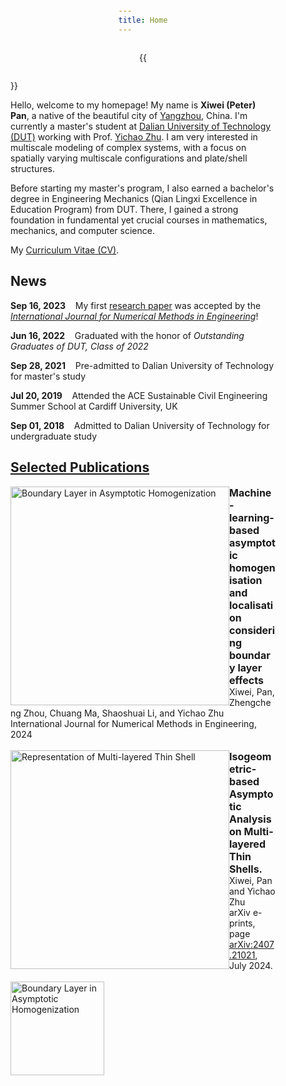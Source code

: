 ```yaml
---
title: Home
---
```


{{<figure src="/figures/Xiwei_Portrait.JPG" title="Me at Jinji Lake in Suzhou, Summer 2023 (Credit goes to Jiayi)" width="500">}}

Hello, welcome to my homepage! My name is **Xiwei (Peter) Pan**, a native of the beautiful city of [Yangzhou](https://en.wikipedia.org/wiki/Yangzhou), China. I'm currently a master's student at [Dalian University of Technology (DUT)](https://www.dlut.edu.cn/) working with Prof. [Yichao Zhu](http://faculty.dlut.edu.cn/zhuyc/zh_CN/index/968943/list/index.htm). I am very interested in multiscale modeling of complex systems, with a focus on spatially varying multiscale configurations and plate/shell structures.

Before starting my master's program, I also earned a bachelor's degree in Engineering Mechanics (Qian Lingxi Excellence in Education Program) from DUT. There, I gained a strong foundation in fundamental yet crucial courses in mathematics, mechanics, and computer science.

My [Curriculum Vitae (CV)](/files/Xiwei_CV.pdf).

## News

<p><b>Sep 16, 2023</b>&nbsp;&nbsp;&nbsp;&nbsp;My first <a href="https://onlinelibrary.wiley.com/doi/abs/10.1002/nme.7367">research paper</a> was accepted by the <a href="https://onlinelibrary.wiley.com/journal/10970207"><em>International Journal for Numerical Methods in Engineering</em></a>!</p>

<p><b>Jun 16, 2022</b>&nbsp;&nbsp;&nbsp;&nbsp;Graduated with the honor of <em>Outstanding Graduates of DUT, Class of 2022</em></p>

<p><b>Sep 28, 2021</b>&nbsp;&nbsp;&nbsp;&nbsp;Pre-admitted to Dalian University of Technology for master's study</p>

<p><b>Jul 20, 2019</b>&nbsp;&nbsp;&nbsp;&nbsp;Attended the ACE Sustainable Civil Engineering Summer School at Cardiff University, UK</p>

<p><b>Sep 01, 2018</b>&nbsp;&nbsp;&nbsp;&nbsp;Admitted to Dalian University of Technology for undergraduate study</p>

## [Selected Publications](https://xiweipan.vercel.app/en/projects/)

<div>
	<div style="float: left">
		<img src="/figures/BL.png" alt="Boundary Layer in Asymptotic Homogenization" width="350"/>
	</div>
	<div style="font-size: 16px">
		<b>Machine-learning-based asymptotic homogenisation and localisation considering boundary layer effects</b>
    </div>
    <div style="font-size: 14px">
		Xiwei, Pan, Zhengcheng Zhou, Chuang Ma, Shaoshuai Li, and Yichao Zhu
    </div>
    <div style="font-size: 14px">
		International Journal for Numerical Methods in Engineering, 2024
	</div>
</div>
<br>
<div>
	<div style="float: left">
		<img src="/figures/Shell.png" alt="Representation of Multi-layered Thin Shell" width="350"/>
	</div>
	<div style="font-size: 16px">
		<b>Isogeometric-based Asymptotic Analysis on Multi-layered Thin Shells.</b>
    </div>
    <div style="font-size: 14px">
		Xiwei, Pan and Yichao Zhu
    </div>
    <div style="font-size: 14px">
		arXiv e-prints, page <a href="https://arxiv.org/abs/2407.21021v1">arXiv:2407.21021</a>, July 2024.
	</div>
</div>
<br>
<div>
	<img onclick="imgClick(event)" src="/figures/BL.png" alt="Boundary Layer in Asymptotic Homogenization" width="150" height="150" style="object-fit: cover;">
</div>
<script>
  function imgClick(e) {
    showImagePreview(e.target.src)
  }
  // 遮罩层对象
  let div = null
  // 图片对象
  let img = null
  // 缩放倍数
  let scale = 1
  // 记录初始点击时间
  let startTime = 0
  // 区分是否为点击
  let isClick = true
  // 图片放大函数
  function showImagePreview(url) {
    // 创建遮罩
    div = document.createElement("div")
    div.style.position = "fixed";
    div.style.top = "0";
    div.style.bottom = "0";
    div.style.left = "0";
    div.style.right = "0";
    div.style.backgroundColor = "rgba(0,0,0,0.8)";
    div.style.display = "flex";
    div.style.justifyContent = "center";
    div.style.alignItems = "center";
    div.style.zIndex = "1000";
    // 遮罩层鼠标滚轮事件
    div.onwheel = (e) => zoom(e)
    // 记录点击初始时间
    div.onmousedown = (e) => startTime = e.timeStamp
    // 遮罩层鼠标抬起，主要记录时间差是否大于200ms
    div.onmouseup = (e) => divMouseUp(e)
    // click最后触发，根据时间差的结果判断是否要触发
    div.onclick = () => {
      if (isClick) {
        document.body.removeChild(div)
      }
    };
    // 创建图片
    img = document.createElement("img")
    img.src = url
    img.style.position = "relative"
    img.style.transform = `scale(${scale})`
    // 图片移动操作
    img.onmousedown = (e) => imgMouseDown(e)
    img.onmouseup = (e) => imgMouseUP(e)
    // div.addEventListener("wheel", (e) => zoom(e), { passive: false })
    div.appendChild(img)
    document.body.appendChild(div)
  }
  // 图片缩放操作函数
  function zoom(wheelEvent) {
    wheelEvent.preventDefault()
    if (wheelEvent.deltaY > 0) {
      scale = scale * 0.9
    } else {
      scale = scale * 1.1
    }
    img.style.transform = `scale(${scale})`
  }
  
  function imgMouseDown(downEvent) {
    downEvent.preventDefault()
    const rect = window.getComputedStyle(img, null)
    let leftNum = parseInt(rect.getPropertyValue("left"))
    let topNum = parseInt(rect.top)
    div.onmousemove = (moveEvent) => {
      img.style.top = moveEvent.clientY - downEvent.clientY + topNum + "px";
      img.style.left = moveEvent.clientX - downEvent.clientX + leftNum + "px";
    }
  }
  // 便于理解单独抽离
  function imgMouseUP(e) {
    div.onmousemove = null
  }

  function divMouseUp(e) {
    if (e.timeStamp - startTime > 200) {
      isClick = false
    } else {
      isClick = true
    }
  }
</script>
<style>
  body {
    height: 100vh;
    display: flex;
    justify-content: center;
    align-items: center;
    flex-direction: column;
  }
</style>
